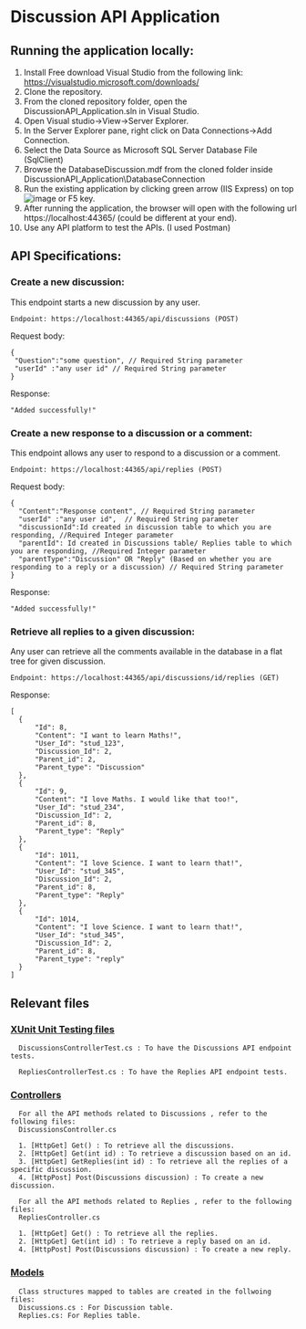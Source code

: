 # Discussion API Application
## Running the application locally:
1. Install Free download Visual Studio from the following link:
   https://visualstudio.microsoft.com/downloads/
2. Clone the repository.
3. From the cloned repository folder, open the DiscussionAPI_Application.sln in Visual Studio.
4. Open Visual studio->View->Server Explorer.
5. In the Server Explorer pane, right click on Data Connections->Add Connection.
6. Select the Data Source as Microsoft SQL Server Database File (SqlClient)
7. Browse the DatabaseDiscussion.mdf from the cloned folder inside DiscussionAPI_Application\DatabaseConnection
8. Run the existing application by clicking green arrow (IIS Express) on top ![image](https://user-images.githubusercontent.com/72108347/171019990-e66cf4e9-b9dd-4397-9092-75bef40b287b.png) or F5 key.
9. After running the application, the browser will open with the following url https://localhost:44365/ (could be different at your end).
10. Use any API platform to test the APIs. (I used Postman)


## API Specifications:
### Create a new discussion:
   This endpoint starts a new discussion by any user.
   
   ```
   Endpoint: https://localhost:44365/api/discussions (POST)
   ```
   
   Request body:
   ```
   {
    "Question":"some question", // Required String parameter
    "userId" :"any user id" // Required String parameter
   }
   ```
   
   Response:
   ```
   "Added successfully!"
   ```

 ### Create a new response to a discussion or a comment:
 This endpoint allows any user to respond to a discussion or a comment.
 ```
 Endpoint: https://localhost:44365/api/replies (POST)
 ```
 
 Request body:
```
{
  "Content":"Response content", // Required String parameter
  "userId" :"any user id",  // Required String parameter
  "discussionId":Id created in discussion table to which you are responding, //Required Integer parameter
  "parentId": Id created in Discussions table/ Replies table to which you are responding, //Required Integer parameter
  "parentType":"Discussion" OR "Reply" (Based on whether you are responding to a reply or a discussion) // Required String parameter
}
```

Response:
```
"Added successfully!"
```

  ### Retrieve all replies to a given discussion:
  Any user can retrieve all the comments available in the database in a flat tree for given discussion.
  ```
  Endpoint: https://localhost:44365/api/discussions/id/replies (GET)
  ```
  
  Response:
  ```
[
    {
        "Id": 8,
        "Content": "I want to learn Maths!",
        "User_Id": "stud_123",
        "Discussion_Id": 2,
        "Parent_id": 2,
        "Parent_type": "Discussion"
    },
    {
        "Id": 9,
        "Content": "I love Maths. I would like that too!",
        "User_Id": "stud_234",
        "Discussion_Id": 2,
        "Parent_id": 8,
        "Parent_type": "Reply"
    },
    {
        "Id": 1011,
        "Content": "I love Science. I want to learn that!",
        "User_Id": "stud_345",
        "Discussion_Id": 2,
        "Parent_id": 8,
        "Parent_type": "Reply"
    },
    {
        "Id": 1014,
        "Content": "I love Science. I want to learn that!",
        "User_Id": "stud_345",
        "Discussion_Id": 2,
        "Parent_id": 8,
        "Parent_type": "reply"
    }
]
  ```

## Relevant files
### [XUnit Unit Testing files](https://github.com/ApurvaB17/DiscussionAPI_Application/tree/master/DiscussionsAPI_UnitTest)
      
      DiscussionsControllerTest.cs : To have the Discussions API endpoint tests.

      RepliesControllerTest.cs : To have the Replies API endpoint tests.


### [Controllers](https://github.com/ApurvaB17/DiscussionAPI_Application/tree/master/DiscussionAPI_Application/Controllers)
      For all the API methods related to Discussions , refer to the following files:
      DiscussionsController.cs
      
      1. [HttpGet] Get() : To retrieve all the discussions.
      2. [HttpGet] Get(int id) : To retrieve a discussion based on an id.
      3. [HttpGet] GetReplies(int id) : To retrieve all the replies of a specific discussion.
      4. [HttpPost] Post(Discussions discussion) : To create a new discussion.
      
      For all the API methods related to Replies , refer to the following files:
      RepliesController.cs

      1. [HttpGet] Get() : To retrieve all the replies.
      2. [HttpGet] Get(int id) : To retrieve a reply based on an id.
      4. [HttpPost] Post(Discussions discussion) : To create a new reply.
      

### [Models](https://github.com/ApurvaB17/DiscussionAPI_Application/tree/master/DiscussionAPI_Application/Models)
      Class structures mapped to tables are created in the follwoing files:
      Discussions.cs : For Discussion table.
      Replies.cs: For Replies table.
